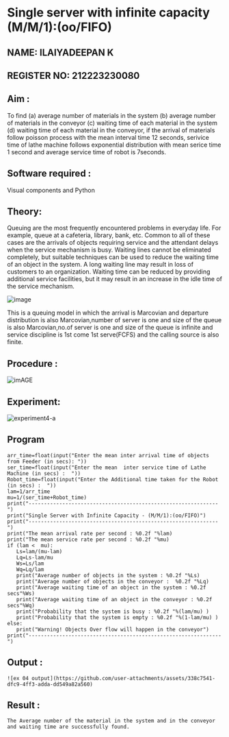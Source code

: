 # Single server with infinite capacity (M/M/1):(oo/FIFO)
## NAME: ILAIYADEEPAN K
## REGISTER NO: 212223230080
## Aim :
To find (a) average number of materials in the system (b) average number of materials in the conveyor (c) waiting time of each material in the system (d) waiting time of each material in the conveyor, if the arrival  of materials follow poisson process with the mean interval time 12 seconds, serivice time of lathe machine follows exponential distribution with mean serice time 1 second and average service time of robot is 7seconds.

## Software required :
Visual components and Python

## Theory:
Queuing are the most frequently encountered problems in everyday life. For example, queue at a cafeteria, library, bank, etc. Common to all of these cases are the arrivals of objects requiring service and the attendant delays when the service mechanism is busy. Waiting lines cannot be eliminated completely, but suitable techniques can be used to reduce the waiting time of an object in the system. A long waiting line may result in loss of customers to an organization. Waiting time can be reduced by providing additional service facilities, but it may result in an increase in the idle time of the service mechanism.

![image](1.png)

This is a queuing model in which the arrival is Marcovian and departure distribution is also Marcovian,number of server is one and size of the queue is also Marcovian,no.of server is one and size of the queue is infinite and service discipline is 1st come 1st serve(FCFS) and the calling source is also finite.

## Procedure :

![imAGE](2.png)



## Experiment:
![experiment4-a](https://github.com/user-attachments/assets/93dea633-8eed-49ae-aed8-fc579bb491e1)

 
## Program
```
arr_time=float(input("Enter the mean inter arrival time of objects from Feeder (in secs): "))
ser_time=float(input("Enter the mean  inter service time of Lathe Machine (in secs) :  "))
Robot_time=float(input("Enter the Additional time taken for the Robot (in secs) :  "))
lam=1/arr_time
mu=1/(ser_time+Robot_time)
print("--------------------------------------------------------------")
print("Single Server with Infinite Capacity - (M/M/1):(oo/FIFO)")
print("--------------------------------------------------------------")
print("The mean arrival rate per second : %0.2f "%lam)
print("The mean service rate per second : %0.2f "%mu)
if (lam <  mu):
   Ls=lam/(mu-lam)
   Lq=Ls-lam/mu
   Ws=Ls/lam
   Wq=Lq/lam
   print("Average number of objects in the system : %0.2f "%Ls)
   print("Average number of objects in the conveyor :  %0.2f "%Lq)
   print("Average waiting time of an object in the system : %0.2f secs"%Ws)
   print("Average waiting time of an object in the conveyor : %0.2f secs"%Wq)
   print("Probability that the system is busy : %0.2f "%(lam/mu) )
   print("Probability that the system is empty : %0.2f "%(1-lam/mu) )
else:
   print("Warning! Objects Over flow will happen in the conveyor")
print("---------------------------------------------------------------")

```

## Output :
```
![ex 04 output](https://github.com/user-attachments/assets/338c7541-dfc9-4ff3-adda-dd549a82a560)

```

## Result :
```
The Average number of the material in the system and in the conveyor and waiting time are successfully found.
```

